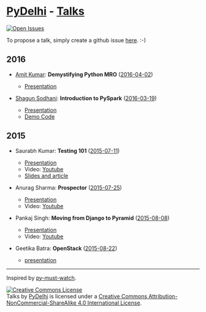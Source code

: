 [PyDelhi] - [Talks]
================
 [![Open Issues](https://img.shields.io/github/issues/pydelhi/talks.svg)](https://github.com/pydelhi/talks/issues?q=is%3Aopen+)

To propose a talk, simply create a github issue [here][new-talk-proposal]. :-)

## 2016
* [Amit Kumar](https://iamit.in): **Demystifying Python MRO** ([2016-04-02])
    * [Presentation](http://slides.com/aktech/python-mro/#/)

* [Shagun Sodhani](https://shagunsodhani.in): **Introduction to PySpark** ([2016-03-19])
    * [Presentation](http://slides.com/shagunsodhani/introduction-to-pyspark/)
    * [Demo Code](http://bit.ly/PySpark)

## 2015
* Saurabh Kumar: **Testing 101** ([2015-07-11])
    * [Presentation](https://docs.google.com/presentation/d/1yesEE3ScAsJ3L8AkNMTvEZfOcblBkyVVu1JG0KeCG-4/edit?usp=sharing)
    * Video: [Youtube](https://www.youtube.com/watch?v=_pX8LaMKNBk)
    * [Slides and article](http://bit.ly/testing-101)

* Anurag Sharma: __Prospector__ ([2015-07-25])
    * [Presentation](http://bit.ly/prospector-talk)
    * Video: [Youtube](https://www.youtube.com/watch?v=CnUvdSusebE)

* Pankaj Singh: __Moving from Django to Pyramid__ ([2015-08-08])
    * [Presentation](http://bit.ly/django2pyramid)
    * Video: [Youtube](https://www.youtube.com/watch?v=a2Llc1EGGA4)

* Geetika Batra: **OpenStack** ([2015-08-22])
    * [presentation](https://docs.google.com/presentation/d/1vEOhqBLpqVXEoAQkgAFc0xim7myHLnZpFh_7lv567as/edit?usp=sharing)


[2016-04-02]: http://www.meetup.com/pydelhi/events/226049223/
[2016-03-19]: http://www.meetup.com/pydelhi/events/226049222/
[2015-08-08]: http://www.meetup.com/pydelhi/events/224203701/
[2015-07-25]: http://www.meetup.com/pydelhi/events/223938944/
[2015-07-11]: http://www.meetup.com/pydelhi/events/223783592/
[2015-07-11]: http://www.meetup.com/pydelhi/events/223783592/
[2015-08-22]: http://www.meetup.com/pydelhi/events/224668752/

[PyDelhi]: https://pydelhi.org/
[Talks]: https://pydelhi.org/talks/
[new-talk-proposal]: https://github.com/pydelhi/talks/issues/new?title=Proposal:%20%3Ctitle%3E&body=%3Cdescription%3E

---
Inspired by [py-must-watch](https://github.com/s16h/py-must-watch/).

<a rel="license" href="http://creativecommons.org/licenses/by-nc-sa/4.0/"><img alt="Creative Commons License" style="border-width:0" src="https://i.creativecommons.org/l/by-nc-sa/4.0/88x31.png" /></a><br /><span xmlns:dct="http://purl.org/dc/terms/" href="http://purl.org/dc/dcmitype/MovingImage" property="dct:title" rel="dct:type">Talks</span> by <a xmlns:cc="http://creativecommons.org/ns#" href="https://pydelhi.org" property="cc:attributionName" rel="cc:attributionURL">PyDelhi</a> is licensed under a <a rel="license" href="http://creativecommons.org/licenses/by-nc-sa/4.0/">Creative Commons Attribution-NonCommercial-ShareAlike 4.0 International License</a>.
